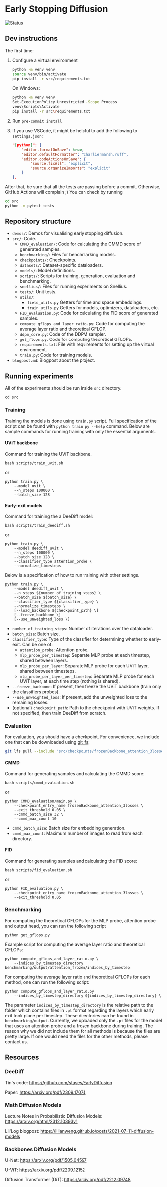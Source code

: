 # Early Stopping Diffusion

[![Status](https://github.com/razvanmatisan/early-stopping-diffusion/actions/workflows/python.yml/badge.svg)](https://github.com/razvanmatisan/early-stopping-diffusion/actions/workflows/python.yml)

## Dev instructions
The first time:
1. Configure a virtual environment
    ```bash
    python -m venv venv
    source venv/bin/activate
    pip install -r src/requirements.txt
    ```

    On Windows:
    ```bash
    python -m venv venv
    Set-ExecutionPolicy Unrestricted -Scope Process
    venv\Scripts\Activate
    pip install -r src\requirements.txt
    ```

2. Run `pre-commit install`
3. If you use VSCode, it might be helpful to add the following to `settings.json`:
    ```json
    "[python]": {
        "editor.formatOnSave": true,
        "editor.defaultFormatter": "charliermarsh.ruff",
        "editor.codeActionsOnSave": {
            "source.fixAll": "explicit",
            "source.organizeImports": "explicit"
        }
    },
    ```

After that, be sure that all the tests are passing before a commit. Otherwise, GitHub Actions will complain ;) You can check by running
```bash
cd src
python -m pytest tests
```

## Repository structure
- `demos/`: Demos for visualising early stopping diffusion.
- `src/`: Code.
    - `CMMD_evaluation/`: Code for calculating the CMMD score of generated samples.
    - `benchmarking/`: Files for benchmarking models.
    - `checkpoints/`: Checkpoints.
    - `datasets/`: Dataset-specific dataloaders.
    - `models/`: Model definitions.
    - `scripts/`: Scripts for training, generation, evaluation and benchmarking.
    - `snellius/`: Files for running experiments on Snellius.
    - `tests/`: Unit tests.
    - `utils/`:
        - `field_utils.py` Getters for time and space embeddings.
        - `train_utils.py` Getters for models, optimizers, dataloaders, etc.
    - `FID_evaluation.py`: Code for calculating the FID score of generated samples.
    - `compute_gflops_and_layer_ratio.py`: Code for computing the average layer ratio and theoretical GFLOP.
    - `ddpm_core.py`: Code of the DDPM sampler.
    - `get_flops.py`: Code for computing theoretical GFLOPs.
    - `requirements.txt`: File with requirements for setting up the virtual environment.
    - `train.py`: Code for training models.
- `blogpost.md`: Blogpost about the project.

## Running experiments
All of the experiments should be run inside `src` directory.
```
cd src
```

### Training
Training the models is done using `train.py` script.
Full specification of the script can be found with `python train.py --help` command. Below are sample commands for running training with only the essential arguments.

#### UViT backbone

Command for training the UViT backbone.
```shell
bash scripts/train_uvit.sh
```
or
```shell
python train.py \
    --model uvit \
    --n_steps 100000 \
    --batch_size 128
```

#### Early-exit models
Command for training the a DeeDiff model:
```shell
bash scripts/train_deediff.sh
```
or
```
python train.py \
    --model deediff_uvit \
    --n_steps 100000 \
    --batch_size 128 \
    --classifier_type attention_probe \
    --normalize_timesteps
```

Below is a specification of how to run training with other settings.
```shell
python train.py \
    --model deediff_uvit \
    --n_steps ${number_of_training_steps} \
    --batch_size ${batch_size} \
    --classifier_type ${classifier_type} \
    --normalize_timesteps \
    [--load_backbone ${checkpoint_path} \]
    [--freeze_backbone \]
    [--use_unweighted_loss \]
```

- `number_of_training_steps`: Number of iterations over the dataloader.
- `batch_size`: Batch size.
- `classifier_type`: Type of the classifier for determining whether to early-exit. Can be one of:
    - `attention_probe`: Attention probe.
    - `mlp_probe_per_timestep`: Separate MLP probe at each timestep, shared between layers.
    - `mlp_probe_per_layer`: Separate MLP probe for each UViT layer, shared between timesteps.
    - `mlp_probe_per_layer_per_timestep`: Separate MLP probe for each UViT layer, at each time step (nothing is shared).
- `--freeze_backbone`: If present, then freeze the UViT backbone (train only the classifiers probes).
- `--use_unweighted_loss`: If present, add the unweighted loss to the remaining losses.
- (optional) `checkpoint_path`: Path to the checkpoint with UViT weights. If not specified, then train DeeDiff from scratch.

### Evaluation

For evaluation, you should have a checkpoint. For convenience, we include one that can be downloaded using [git lfs](https://docs.github.com/en/repositories/working-with-files/managing-large-files/installing-git-large-file-storage):
```bash
git lfs pull --include "src/checkpoints/frozenBackbone_attention_3losses.pth"
```

#### CMMD
Command for generating samples and calculating the CMMD score: 
```shell
bash scripts/cmmd_evaluation.sh
```
or
```shell
python CMMD_evaluation/main.py \
    --checkpoint_entry_name frozenBackbone_attention_3losses \
    --exit_threshold 0.05 \
    --cmmd_batch_size 32 \
    --cmmd_max_count 10
```

- `cmmd_batch_size`: Batch size for embedding generation.
- `cmmd_max_count`: Maximum number of images to read from each directory.

#### FID
Command for generating samples and calculating the FID score: 
```shell
bash scripts/fid_evaluation.sh
```
or
```shell
python FID_evaluation.py \
    --checkpoint_entry_name frozenBackbone_attention_3losses \
    --exit_threshold 0.05
```

### Benchmarking
For computing the theoretical GFLOPs for the MLP probe, attention probe and output head, you can run the following script 

```shell
python get_gflops.py
```

Example script for computing the average layer ratio and theoretical GFLOPs:
```shell
python compute_gflops_and_layer_ratio.py \
    --indices_by_timestep_directory benchmarking/output/attention_frozen/indices_by_timestep
```

For computing the average layer ratio and theoretical GFLOPs for each method, one can run the following script:
```shell
python compute_gflops_and_layer_ratio.py
    --indices_by_timestep_directory ${indices_by_timestep_directory} \
```
The parameter ``indices_by_timestep_directory`` is the relative path to the folder which contains files in ``.pt`` format regarding the layers which early exit took place per timestep. These directories can be found in ``benchmarking/output``. Currently, we uploaded only the ``.pt`` files for the model that uses an attention probe and a frozen backbone during training. The reason why we did not include them for all methods is because the files are pretty large. If one would need the files for the other methods, please contact us.


## Resources
### DeeDiff

Tin's code: https://github.com/stases/EarlyDiffusion

Paper: https://arxiv.org/pdf/2309.17074

### Math Diffusion Models

Lecture Notes in Probabilistic Diffusion Models: https://arxiv.org/html/2312.10393v1

Lil'Log blogpost: https://lilianweng.github.io/posts/2021-07-11-diffusion-models

### Backbones Diffusion Models

U-Net: https://arxiv.org/pdf/1505.04597

U-ViT: https://arxiv.org/pdf/2209.12152

Diffusion Transformer (DiT): https://arxiv.org/pdf/2212.09748
